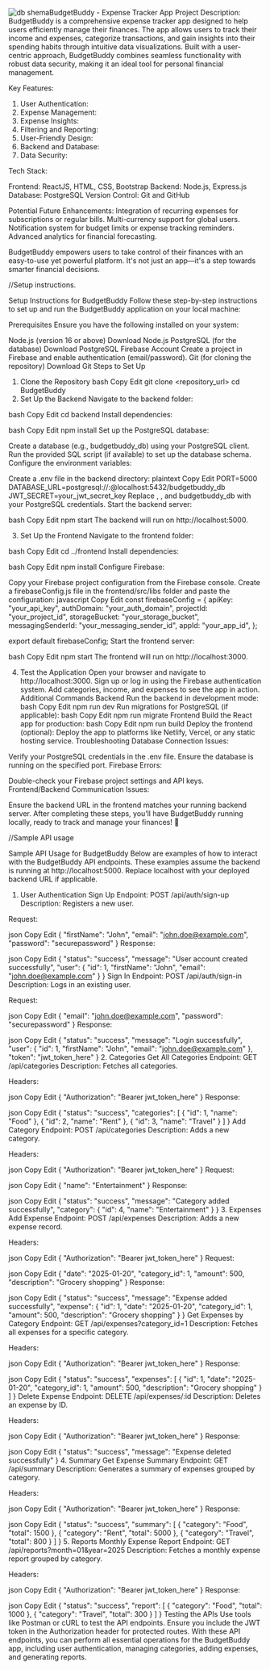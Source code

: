 ![db shema](https://github.com/user-attachments/assets/174521e9-0966-414b-8dba-0d592cee8913)BudgetBuddy - Expense Tracker App
Project Description:
BudgetBuddy is a comprehensive expense tracker app designed to help users 
efficiently manage their finances. The app allows users to track their income and expenses, 
categorize transactions, and gain insights into their spending habits through intuitive data
visualizations. Built with a user-centric approach, BudgetBuddy combines seamless functionality 
with robust data security, making it an ideal tool for personal financial management.


Key Features:

1. User Authentication:
2. Expense Management:
3. Expense Insights:
4. Filtering and Reporting:
5. User-Friendly Design:
6. Backend and Database:
7. Data Security:

Tech Stack:

Frontend: ReactJS, HTML, CSS, Bootstrap
Backend: Node.js, Express.js
Database: PostgreSQL
Version Control: Git and GitHub


Potential Future Enhancements:
Integration of recurring expenses for subscriptions or regular bills.
Multi-currency support for global users.
Notification system for budget limits or expense tracking reminders.
Advanced analytics for financial forecasting.


BudgetBuddy empowers users to take control of their finances with an 
easy-to-use yet powerful platform. It's not just an app—it's a step towards 
smarter financial decisions.







//Setup instructions.


Setup Instructions for BudgetBuddy
Follow these step-by-step instructions to set up and run the BudgetBuddy application on your local machine:

Prerequisites
Ensure you have the following installed on your system:

Node.js (version 16 or above)
Download Node.js
PostgreSQL (for the database)
Download PostgreSQL
Firebase Account
Create a project in Firebase and enable authentication (email/password).
Git (for cloning the repository)
Download Git
Steps to Set Up
1. Clone the Repository
bash
Copy
Edit
git clone <repository_url>
cd BudgetBuddy
2. Set Up the Backend
Navigate to the backend folder:

bash
Copy
Edit
cd backend
Install dependencies:

bash
Copy
Edit
npm install
Set up the PostgreSQL database:

Create a database (e.g., budgetbuddy_db) using your PostgreSQL client.
Run the provided SQL script (if available) to set up the database schema.
Configure the environment variables:

Create a .env file in the backend directory:
plaintext
Copy
Edit
PORT=5000
DATABASE_URL=postgresql://<username>:<password>@localhost:5432/budgetbuddy_db
JWT_SECRET=your_jwt_secret_key
Replace <username>, <password>, and budgetbuddy_db with your PostgreSQL credentials.
Start the backend server:

bash
Copy
Edit
npm start
The backend will run on http://localhost:5000.

3. Set Up the Frontend
Navigate to the frontend folder:

bash
Copy
Edit
cd ../frontend
Install dependencies:

bash
Copy
Edit
npm install
Configure Firebase:

Copy your Firebase project configuration from the Firebase console.
Create a firebaseConfig.js file in the frontend/src/libs folder and paste the configuration:
javascript
Copy
Edit
const firebaseConfig = {
  apiKey: "your_api_key",
  authDomain: "your_auth_domain",
  projectId: "your_project_id",
  storageBucket: "your_storage_bucket",
  messagingSenderId: "your_messaging_sender_id",
  appId: "your_app_id",
};

export default firebaseConfig;
Start the frontend server:

bash
Copy
Edit
npm start
The frontend will run on http://localhost:3000.

4. Test the Application
Open your browser and navigate to http://localhost:3000.
Sign up or log in using the Firebase authentication system.
Add categories, income, and expenses to see the app in action.
Additional Commands
Backend
Run the backend in development mode:
bash
Copy
Edit
npm run dev
Run migrations for PostgreSQL (if applicable):
bash
Copy
Edit
npm run migrate
Frontend
Build the React app for production:
bash
Copy
Edit
npm run build
Deploy the frontend (optional): Deploy the app to platforms like Netlify, Vercel, or any static hosting service.
Troubleshooting
Database Connection Issues:

Verify your PostgreSQL credentials in the .env file.
Ensure the database is running on the specified port.
Firebase Errors:

Double-check your Firebase project settings and API keys.
Frontend/Backend Communication Issues:

Ensure the backend URL in the frontend matches your running backend server.
After completing these steps, you’ll have BudgetBuddy running locally, ready to track and manage your finances! 🎉




//Sample API usage

Sample API Usage for BudgetBuddy
Below are examples of how to interact with the BudgetBuddy API endpoints. These examples assume the backend is running at http://localhost:5000. Replace localhost with your deployed backend URL if applicable.

1. User Authentication
Sign Up
Endpoint: POST /api/auth/sign-up
Description: Registers a new user.

Request:

json
Copy
Edit
{
  "firstName": "John",
  "email": "john.doe@example.com",
  "password": "securepassword"
}
Response:

json
Copy
Edit
{
  "status": "success",
  "message": "User account created successfully",
  "user": {
    "id": 1,
    "firstName": "John",
    "email": "john.doe@example.com"
  }
}
Sign In
Endpoint: POST /api/auth/sign-in
Description: Logs in an existing user.

Request:

json
Copy
Edit
{
  "email": "john.doe@example.com",
  "password": "securepassword"
}
Response:

json
Copy
Edit
{
  "status": "success",
  "message": "Login successfully",
  "user": {
    "id": 1,
    "firstName": "John",
    "email": "john.doe@example.com"
  },
  "token": "jwt_token_here"
}
2. Categories
Get All Categories
Endpoint: GET /api/categories
Description: Fetches all categories.

Headers:

json
Copy
Edit
{
  "Authorization": "Bearer jwt_token_here"
}
Response:

json
Copy
Edit
{
  "status": "success",
  "categories": [
    { "id": 1, "name": "Food" },
    { "id": 2, "name": "Rent" },
    { "id": 3, "name": "Travel" }
  ]
}
Add Category
Endpoint: POST /api/categories
Description: Adds a new category.

Headers:

json
Copy
Edit
{
  "Authorization": "Bearer jwt_token_here"
}
Request:

json
Copy
Edit
{
  "name": "Entertainment"
}
Response:

json
Copy
Edit
{
  "status": "success",
  "message": "Category added successfully",
  "category": {
    "id": 4,
    "name": "Entertainment"
  }
}
3. Expenses
Add Expense
Endpoint: POST /api/expenses
Description: Adds a new expense record.

Headers:

json
Copy
Edit
{
  "Authorization": "Bearer jwt_token_here"
}
Request:

json
Copy
Edit
{
  "date": "2025-01-20",
  "category_id": 1,
  "amount": 500,
  "description": "Grocery shopping"
}
Response:

json
Copy
Edit
{
  "status": "success",
  "message": "Expense added successfully",
  "expense": {
    "id": 1,
    "date": "2025-01-20",
    "category_id": 1,
    "amount": 500,
    "description": "Grocery shopping"
  }
}
Get Expenses by Category
Endpoint: GET /api/expenses?category_id=1
Description: Fetches all expenses for a specific category.

Headers:

json
Copy
Edit
{
  "Authorization": "Bearer jwt_token_here"
}
Response:

json
Copy
Edit
{
  "status": "success",
  "expenses": [
    {
      "id": 1,
      "date": "2025-01-20",
      "category_id": 1,
      "amount": 500,
      "description": "Grocery shopping"
    }
  ]
}
Delete Expense
Endpoint: DELETE /api/expenses/:id
Description: Deletes an expense by ID.

Headers:

json
Copy
Edit
{
  "Authorization": "Bearer jwt_token_here"
}
Response:

json
Copy
Edit
{
  "status": "success",
  "message": "Expense deleted successfully"
}
4. Summary
Get Expense Summary
Endpoint: GET /api/summary
Description: Generates a summary of expenses grouped by category.

Headers:

json
Copy
Edit
{
  "Authorization": "Bearer jwt_token_here"
}
Response:

json
Copy
Edit
{
  "status": "success",
  "summary": [
    { "category": "Food", "total": 1500 },
    { "category": "Rent", "total": 5000 },
    { "category": "Travel", "total": 800 }
  ]
}
5. Reports
Monthly Expense Report
Endpoint: GET /api/reports?month=01&year=2025
Description: Fetches a monthly expense report grouped by category.

Headers:

json
Copy
Edit
{
  "Authorization": "Bearer jwt_token_here"
}
Response:

json
Copy
Edit
{
  "status": "success",
  "report": [
    { "category": "Food", "total": 1000 },
    { "category": "Travel", "total": 300 }
  ]
}
Testing the APIs
Use tools like Postman or cURL to test the API endpoints.
Ensure you include the JWT token in the Authorization header for protected routes.
With these API endpoints, you can perform all essential operations for the BudgetBuddy app, including user authentication, managing categories, adding expenses, and generating reports.


